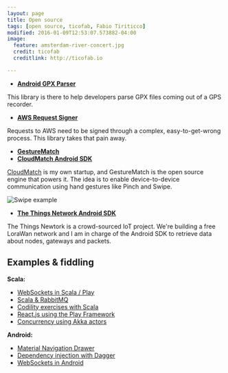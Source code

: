 ```yaml
---
layout: page
title: Open source
tags: [open source, ticofab, Fabio Tiriticco]
modified: 2016-01-09T12:53:07.573882-04:00
image:
  feature: amsterdam-river-concert.jpg
  credit: ticofab
  creditlink: http://ticofab.io

---
```


* **[Android GPX Parser](https://github.com/ticofab/android-gpx-parser)**

This library is there to help developers parse GPX files coming out of a GPS recorder.

* **[AWS Request Signer](https://github.com/ticofab/aws-request-signer)**

Requests to AWS need to be signed through a complex, easy-to-get-wrong process. This library takes that pain away.

* **[GestureMatch](https://github.com/ticofab/gesturematch)**
* **[CloudMatch Android SDK](https://github.com/ticofab/cloudmatch_android_sdk)**

[CloudMatch](http://cloudmatch.io) is my own startup, and GestureMatch is the open source engine that powers it. The idea is to enable device-to-device communication using hand gestures like Pinch and Swipe.

![Swipe example]({{site.url}}/assets/swipe.png)

* **[The Things Network Android SDK](https://github.com/TheThingsNetwork/android-sdk)**

The Things Newtork is a crowd-sourced IoT project. We're building a free LoraWan network and I am in charge of the Android SDK to retrieve data about nodes, gateways and packets.

Examples & fiddling
-------------------

**Scala:**

* [WebSockets in Scala / Play](https://github.com/ticofab/simple-play-websocket-server)
* [Scala & RabbitMQ](https://github.com/ticofab/Scala-RabbitMQ-Example)
* [Codility exercises with Scala](https://github.com/ticofab/codility-scala-lessons)
* [React.js using the Play Framework](https://github.com/ticofab/play-scala-webjars-react)
* [Concurrency using Akka actors](https://github.com/ticofab/play-scala-akka-example)

**Android:**

* [Material Navigation Drawer](https://github.com/ticofab/MaterialNavigationDrawer)
* [Dependency injection with Dagger](https://github.com/ticofab/DaggerExperimentAndroid)
* [WebSockets in Android](android-simple-websocket-client)




